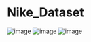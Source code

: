 # Nike_Dataset
![image](https://github.com/user-attachments/assets/5d62f921-f174-42c6-aed2-15f5a675b73f)
![image](https://github.com/user-attachments/assets/829cdbf9-a21c-41f8-9e49-47932d9a2256)
![image](https://github.com/user-attachments/assets/b93846f0-d2db-44fc-8cac-e268b8bc5785)
